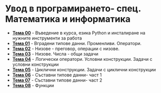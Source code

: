 # Увод в програмирането- спец. Математика и информатика

- **[Тема 00](https://github.com/KristianIvanov24/Introduction_to_programming_FMI/tree/main/sem.00)** - Въведение в курса, езика Python и инсталиране на нужните инструменти за работа
- **[Тема 01](https://github.com/KristianIvanov24/Introduction_to_programming_FMI/tree/main/sem.01)** - Вградени типове данни. Променливи. Оператори.
- **[Тема 02](https://github.com/KristianIvanov24/Introduction_to_programming_FMI/tree/main/sem.02)** - Низове - преговор, операции с низове.
- **[Тема 03](https://github.com/KristianIvanov24/Introduction_to_programming_FMI/tree/main/sem.03)** - Низове. Числа - общи задачи
- **[Тема 04](https://github.com/KristianIvanov24/Introduction_to_programming_FMI/tree/main/sem.04)** - Логически оператори. Условни конструкции. Задачи с условни конструкции
- **[Тема 05](https://github.com/KristianIvanov24/Introduction_to_programming_FMI/tree/main/sem.05)** - Циклични конструкции. Задачи с циклични конструкции
- **[Тема 06](https://github.com/KristianIvanov24/Introduction_to_programming_FMI/tree/main/sem.06)** - Съставни типове данни- част 1
- **[Тема 07](https://github.com/KristianIvanov24/Introduction_to_programming_FMI/tree/main/sem.07)** - Съставни типове данни- част 2
- **[Тема 08](https://github.com/KristianIvanov24/Introduction_to_programming_FMI/tree/main/sem.08)** - Функции

